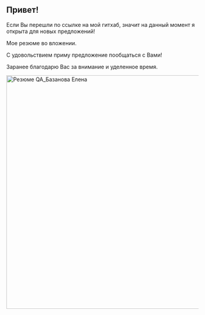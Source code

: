 ## Привет!

Если Вы перешли по ссылке на мой гитхаб, значит на данный момент я открыта для новых предложений!

Мое резюме во вложении.

С удовольствием приму предложение пообщаться с Вами!

Заранее благодарю Вас за внимание и уделенное время.



<img width="612" alt="Резюме QA_Базанова Елена" src="https://github.com/user-attachments/assets/a9968ea9-f28d-4c99-b743-884f13cdd8af">
